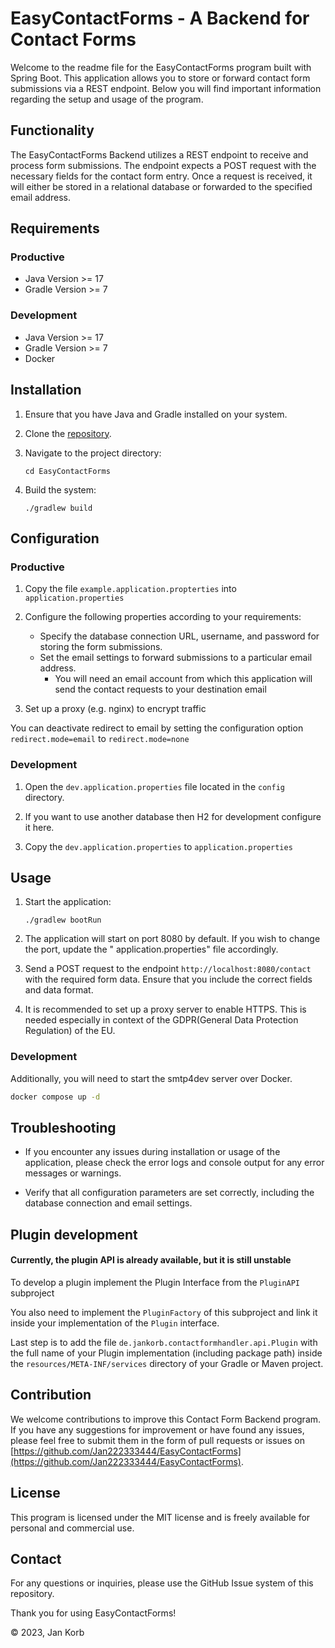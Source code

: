 # EasyContactForms - A Backend for Contact Forms

Welcome to the readme file for the EasyContactForms program built with Spring Boot. This application allows you to store
or forward contact form submissions via a REST endpoint. Below you will find important information regarding the setup
and usage of the program.

## Functionality

The EasyContactForms Backend utilizes a REST endpoint to receive and process form submissions. The endpoint expects a
POST request with the necessary fields for the contact form entry. Once a request is received, it will either be stored
in a relational database or forwarded to the specified email address.

## Requirements

### Productive

- Java Version >= 17
- Gradle Version >= 7

### Development

- Java Version >= 17
- Gradle Version >= 7
- Docker

## Installation

1. Ensure that you have Java and Gradle installed on your system.

2. Clone the [repository](https://github.com/Jan222333444/EasyContactForms).

3. Navigate to the project directory:

   ```
   cd EasyContactForms
   ```

4. Build the system:

   ```
   ./gradlew build
   ```

## Configuration

### Productive

1. Copy the file ````example.application.propterties```` into ``application.properties``

2. Configure the following properties according to your requirements:
   
   - Specify the database connection URL, username, and password for storing the form submissions.
   - Set the email settings to forward submissions to a particular email address.
      - You will need an email account from which this application will send the contact requests to your destination
        email 
3. Set up a proxy (e.g. nginx) to encrypt traffic

You can deactivate redirect to email by setting the configuration option ``redirect.mode=email`` to ``redirect.mode=none``

### Development

1. Open the ``dev.application.properties`` file located in the ``config`` directory.

2. If you want to use another database then H2 for development configure it here.

3. Copy the ``dev.application.properties`` to ``application.properties``

## Usage

1. Start the application:

   ```
   ./gradlew bootRun
   ```

2. The application will start on port 8080 by default. If you wish to change the port, update the "
   application.properties" file accordingly.

3. Send a POST request to the endpoint `http://localhost:8080/contact` with the required form data. Ensure that you
   include the correct fields and data format.

4. It is recommended to set up a proxy server to enable HTTPS. This is needed especially in context of the GDPR(General
   Data Protection Regulation) of the EU.

### Development

Additionally, you will need to start the smtp4dev server over Docker.

````bash
docker compose up -d
````


## Troubleshooting

- If you encounter any issues during installation or usage of the application, please check the error logs and console
  output for any error messages or warnings.

- Verify that all configuration parameters are set correctly, including the database connection and email settings.

## Plugin development

#### Currently, the plugin API is already available, but it is still unstable

To develop a plugin implement the Plugin Interface from the ``PluginAPI`` subproject

You also need to implement the ``PluginFactory`` of this subproject and link it inside your implementation of the ``Plugin`` interface.

Last step is to add the file ``de.jankorb.contactformhandler.api.Plugin`` with the full name of your Plugin implementation (including package path)
inside the ``resources/META-INF/services`` directory of your Gradle or Maven project.

## Contribution

We welcome contributions to improve this Contact Form Backend program. If you have any suggestions for improvement or
have found any issues, please feel free to submit them in the form of pull requests or issues
on [https://github.com/Jan222333444/EasyContactForms](https://github.com/Jan222333444/EasyContactForms).

## License

This program is licensed under the MIT license and is freely available for personal and commercial use.

## Contact

For any questions or inquiries, please use the GitHub Issue system of this repository.

Thank you for using EasyContactForms!

© 2023, Jan Korb